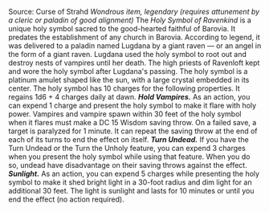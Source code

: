 Source: Curse of Strahd
*Wondrous item, legendary (requires attunement by a cleric or paladin of good alignment)*
The *Holy Symbol of Ravenkind* is a unique holy symbol sacred to the good-hearted faithful of Barovia. It predates the establishment of any church in Barovia. According to legend, it was delivered to a paladin named Lugdana by a giant raven — or an angel in the form of a giant raven. Lugdana used the holy symbol to root out and destroy nests of vampires until her death. The high priests of Ravenloft kept and wore the holy symbol after Lugdana's passing.
The holy symbol is a platinum amulet shaped like the sun, with a large crystal embedded in its center. The holy symbol has 10 charges for the following properties. It regains 1d6 + 4 charges daily at dawn.
***Hold Vampires.*** As an action, you can expend 1 charge and present the holy symbol to make it flare with holy power. Vampires and vampire spawn within 30 feet of the holy symbol when it flares must make a DC 15 Wisdom saving throw. On a failed save, a target is paralyzed for 1 minute. It can repeat the saving throw at the end of each of its turns to end the effect on itself.
***Turn Undead.*** If you have the Turn Undead or the Turn the Unholy feature, you can expend 3 charges when you present the holy symbol while using that feature. When you do so, undead have disadvantage on their saving throws against the effect.
***Sunlight.*** As an action, you can expend 5 charges while presenting the holy symbol to make it shed bright light in a 30-foot radius and dim light for an additional 30 feet. The light is sunlight and lasts for 10 minutes or until you end the effect (no action required).